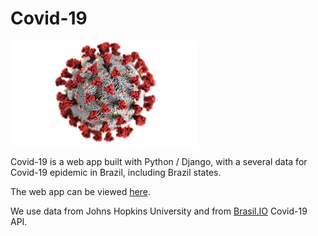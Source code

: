 # Covid-19

![alt text](static/img/sarscov2.jpeg)

Covid-19 is a web app built with Python / Django, with a several data for Covid-19 epidemic in Brazil, including Brazil states.

The web app can be viewed [here](https://www.covidbr.dev/).

We use data from Johns Hopkins University and from [Brasil.IO](https://github.com/turicas/covid19-br/blob/master/api.md) Covid-19 API.
